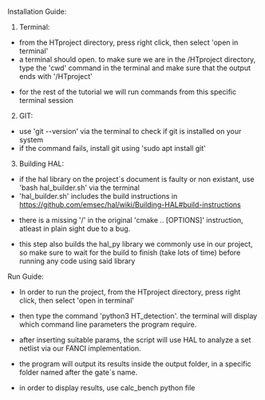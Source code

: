 Installation Guide:

1. Terminal:
 - from the HTproject directory, press right click, then select 'open in terminal'
 - a terminal should open. to make sure we are in the /HTproject directory, type the 'cwd' command in the terminal
   and make sure that the output ends with '/HTproject'
 * for the rest of the tutorial we will run commands from this specific terminal session

2. GIT:
 - use 'git --version' via the terminal to check if git is installed on your system 
 - if the command fails, install git using 'sudo apt install git'
 
3. Building HAL:
 - if the hal library on the project`s document is faulty or non existant, use 'bash hal_builder.sh' via the terminal
 - 'hal_builder.sh' includes the build instructions in https://github.com/emsec/hal/wiki/Building-HAL#build-instructions  
 * there is a missing '/' in the original 'cmake .. [OPTIONS]' instruction, atleast in plain sight due to a bug. 
 - this step also builds the hal_py library we commonly use in our project,
   so make sure to wait for the build to finish (take lots of time) before running any code using said library
   
Run Guide:

 - In order to run the project, from the HTproject directory, press right click, then select 'open in terminal'
 - then type the command 'python3 HT_detection'. the terminal will display which command line parameters the program require.
 - after inserting suitable params, the script will use HAL to analyze a set netlist via our FANCI implementation.

 - the program will output its results inside the output folder, in a specific folder named after the gate`s name.
 - in order to display results, use calc_bench python file  

 
 
 


